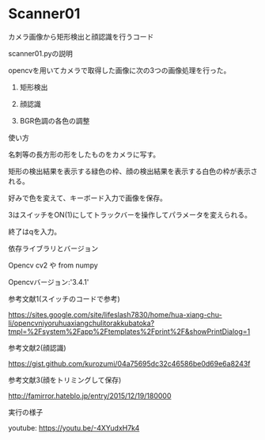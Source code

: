 # Scanner01

カメラ画像から矩形検出と顔認識を行うコード

scanner01.pyの説明

opencvを用いてカメラで取得した画像に次の3つの画像処理を行った。

1. 矩形検出

2. 顔認識

3. BGR色調の各色の調整


使い方

名刺等の長方形の形をしたものをカメラに写す。

矩形の検出結果を表示する緑色の枠、顔の検出結果を表示する白色の枠が表示される。

好みで色を変えて、キーボード入力で画像を保存。

3はスイッチをON(1)にしてトラックバーを操作してパラメータを変えられる。

終了はqを入力。

依存ライブラリとバージョン

Opencv cv2 や from numpy 

Opencvバージョン:'3.4.1'

参考文献1(スイッチのコードで参考)

https://sites.google.com/site/lifeslash7830/home/hua-xiang-chu-li/opencvniyoruhuaxiangchulitorakkubatoka?tmpl=%2Fsystem%2Fapp%2Ftemplates%2Fprint%2F&showPrintDialog=1

参考文献2(顔認識)

https://gist.github.com/kurozumi/04a75695dc32c46586be0d69e6a8243f

参考文献3(顔をトリミングして保存)

http://famirror.hateblo.jp/entry/2015/12/19/180000



実行の様子

youtube: https://youtu.be/-4XYudxH7k4

